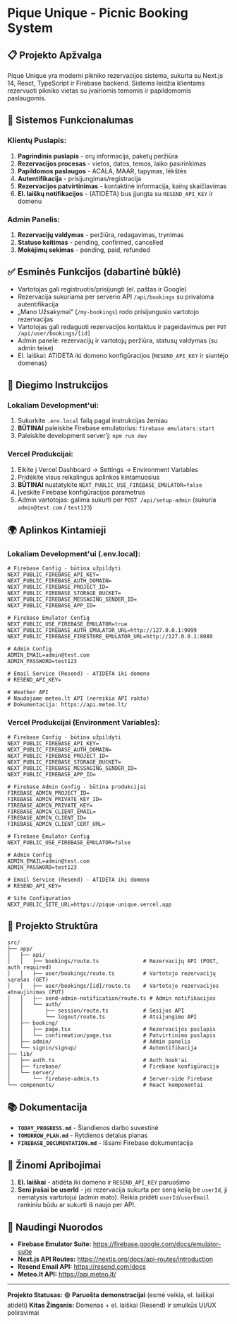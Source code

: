 # Pique Unique - Picnic Booking System

## 📋 **Projekto Apžvalga**

Pique Unique yra moderni pikniko rezervacijos sistema, sukurta su Next.js 14, React, TypeScript ir Firebase backend. Sistema leidžia klientams rezervuoti pikniko vietas su įvairiomis temomis ir papildomomis paslaugomis.

## 🚀 **Sistemos Funkcionalumas**

### **Klientų Puslapis:**
1. **Pagrindinis puslapis** - orų informacija, paketų peržiūra
2. **Rezervacijos procesas** - vietos, datos, temos, laiko pasirinkimas
3. **Papildomos paslaugos** - ACALA, MAAR, tapymas, lėkštės
4. **Autentifikacija** - prisijungimas/registracija
5. **Rezervacijos patvirtinimas** - kontaktinė informacija, kainų skaičiavimas
6. **El. laiškų notifikacijos** - (ATIDĖTA) bus įjungta su `RESEND_API_KEY` ir domenu

### **Admin Panelis:**
1. **Rezervacijų valdymas** - peržiūra, redagavimas, trynimas
2. **Statuso keitimas** - pending, confirmed, cancelled
3. **Mokėjimų sekimas** - pending, paid, refunded

## ✅ **Esminės Funkcijos (dabartinė būklė)**

- Vartotojas gali registruotis/prisijungti (el. paštas ir Google)
- Rezervacija sukuriama per serverio API `/api/bookings` su privaloma autentifikacija
- „Mano Užsakymai“ (`/my-bookings`) rodo prisijungusio vartotojo rezervacijas
- Vartotojas gali redaguoti rezervacijos kontaktus ir pageidavimus per `PUT /api/user/bookings/[id]`
- Admin panelė: rezervacijų ir vartotojų peržiūra, statusų valdymas (su admin teise)
- El. laiškai: ATIDĖTA iki domeno konfigūracijos (`RESEND_API_KEY` ir siuntėjo domenas)

## 🔧 **Diegimo Instrukcijos**

### **Lokaliam Development'ui:**
1. Sukurkite `.env.local` failą pagal instrukcijas žemiau
2. **BŪTINAI** paleiskite Firebase emulatorius: `firebase emulators:start`
3. Paleiskite development server'į: `npm run dev`

### **Vercel Produkcijai:**
1. Eikite į Vercel Dashboard → Settings → Environment Variables
2. Pridėkite visus reikalingus aplinkos kintamuosius
3. **BŪTINAI** nustatykite `NEXT_PUBLIC_USE_FIREBASE_EMULATOR=false`
4. Įveskite Firebase konfigūracijos parametrus
5. Admin vartotojas: galima sukurti per `POST /api/setup-admin` (sukuria `admin@test.com` / `test123`)

## 🌍 **Aplinkos Kintamieji**

### **Lokaliam Development'ui (.env.local):**
```env
# Firebase Config - būtina užpildyti
NEXT_PUBLIC_FIREBASE_API_KEY=
NEXT_PUBLIC_FIREBASE_AUTH_DOMAIN=
NEXT_PUBLIC_FIREBASE_PROJECT_ID=
NEXT_PUBLIC_FIREBASE_STORAGE_BUCKET=
NEXT_PUBLIC_FIREBASE_MESSAGING_SENDER_ID=
NEXT_PUBLIC_FIREBASE_APP_ID=

# Firebase Emulator Config
NEXT_PUBLIC_USE_FIREBASE_EMULATOR=true
NEXT_PUBLIC_FIREBASE_AUTH_EMULATOR_URL=http://127.0.0.1:9099
NEXT_PUBLIC_FIREBASE_FIRESTORE_EMULATOR_URL=http://127.0.0.1:8080

# Admin Config
ADMIN_EMAIL=admin@test.com
ADMIN_PASSWORD=test123

# Email Service (Resend) - ATIDĖTA iki domeno
# RESEND_API_KEY=

# Weather API
# Naudojame meteo.lt API (nereikia API rakto)
# Dokumentacija: https://api.meteo.lt/
```

### **Vercel Produkcijai (Environment Variables):**
```env
# Firebase Config - būtina užpildyti
NEXT_PUBLIC_FIREBASE_API_KEY=
NEXT_PUBLIC_FIREBASE_AUTH_DOMAIN=
NEXT_PUBLIC_FIREBASE_PROJECT_ID=
NEXT_PUBLIC_FIREBASE_STORAGE_BUCKET=
NEXT_PUBLIC_FIREBASE_MESSAGING_SENDER_ID=
NEXT_PUBLIC_FIREBASE_APP_ID=

# Firebase Admin Config - būtina produkcijai
FIREBASE_ADMIN_PROJECT_ID=
FIREBASE_ADMIN_PRIVATE_KEY_ID=
FIREBASE_ADMIN_PRIVATE_KEY=
FIREBASE_ADMIN_CLIENT_EMAIL=
FIREBASE_ADMIN_CLIENT_ID=
FIREBASE_ADMIN_CLIENT_CERT_URL=

# Firebase Emulator Config
NEXT_PUBLIC_USE_FIREBASE_EMULATOR=false

# Admin Config
ADMIN_EMAIL=admin@test.com
ADMIN_PASSWORD=test123

# Email Service (Resend) - ATIDĖTA iki domeno
# RESEND_API_KEY=

# Site Configuration
NEXT_PUBLIC_SITE_URL=https://pique-unique.vercel.app
```

## 📁 **Projekto Struktūra**

```
src/
├── app/
│   ├── api/
│   │   ├── bookings/route.ts              # Rezervacijų API (POST, auth required)
│   │   ├── user/bookings/route.ts         # Vartotojo rezervacijų sąrašas (GET)
│   │   ├── user/bookings/[id]/route.ts    # Vartotojo rezervacijos atnaujinimas (PUT)
│   │   ├── send-admin-notification/route.ts # Admin notifikacijos
│   │   └── auth/
│   │       ├── session/route.ts           # Sesijos API
│   │       └── logout/route.ts            # Atsijungimo API
│   ├── booking/
│   │   ├── page.tsx                       # Rezervacijos puslapis
│   │   └── confirmation/page.tsx          # Patvirtinimo puslapis
│   ├── admin/                             # Admin panelis
│   └── signin/signup/                     # Autentifikacija
├── lib/
│   ├── auth.ts                            # Auth hook'ai
│   ├── firebase/                          # Firebase konfigūracija
│   └── server/
│       └── firebase-admin.ts              # Server-side Firebase
└── components/                            # React komponentai
```

## 📚 **Dokumentacija**

- **`TODAY_PROGRESS.md`** - Šiandienos darbo suvestinė
- **`TOMORROW_PLAN.md`** - Rytdienos detalus planas
- **`FIREBASE_DOCUMENTATION.md`** - Išsami Firebase dokumentacija

## 🚨 **Žinomi Apribojimai**

1. **El. laiškai** - atidėta iki domeno ir `RESEND_API_KEY` paruošimo
2. **Seni įrašai be userId** - jei rezervacija sukurta per seną kelią be `userId`, ji nematysis vartotojui (admin mato). Reikia pridėti `userId`/`userEmail` rankiniu būdu ar sukurti iš naujo per API.

## 🔗 **Naudingi Nuorodos**

- **Firebase Emulator Suite:** https://firebase.google.com/docs/emulator-suite
- **Next.js API Routes:** https://nextjs.org/docs/api-routes/introduction
- **Resend Email API:** https://resend.com/docs
- **Meteo.lt API:** https://api.meteo.lt/

---

**Projekto Statusas:** 🟢 **Paruošta demonstracijai** (esmė veikia, el. laiškai atidėti)
**Kitas Žingsnis:** Domenas + el. laiškai (Resend) ir smulkūs UI/UX poliravimai
